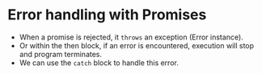 # Error handling with Promises

- When a promise is rejected, it `throws` an exception (Error instance).
- Or within the then block, if an error is encountered, execution will stop and program terminates.
- We can use the `catch` block to handle this error. 

